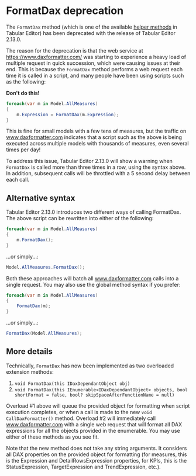 # FormatDax deprecation

The `FormatDax` method (which is one of the available [helper methods](/Advanced-Scripting.md#helper-methods) in Tabular Editor) has been deprecated with the release of Tabular Editor 2.13.0.

The reason for the deprecation is that the web service at https://www.daxformatter.com/ was starting to experience a heavy load of multiple request in quick succession, which were causing issues at their end. This is because the `FormatDax` method performs a web request each time it is called in a script, and many people have been using scripts such as the following:

**Don't do this!**
```csharp
foreach(var m in Model.AllMeasures)
{
    m.Expression = FormatDax(m.Expression);
}
```

This is fine for small models with a few tens of measures, but the traffic on www.daxformatter.com indicates that a script such as the above is being executed across multiple models with thousands of measures, even several times per day!

To address this issue, Tabular Editor 2.13.0 will show a warning when `FormatDax` is called more than three times in a row, using the syntax above. In addition, subsequent calls will be throttled with a 5 second delay between each call.

## Alternative syntax

Tabular Editor 2.13.0 introduces two different ways of calling FormatDax. The above script can be rewritten into either of the following:

```csharp
foreach(var m in Model.AllMeasures)
{
    m.FormatDax();
}
```

...or simply...:

```csharp
Model.AllMeasures.FormatDax();
```

Both these approaches will batch all www.daxformatter.com calls into a single request. You may also use the global method syntax if you prefer:

```csharp
foreach(var m in Model.AllMeasures)
{
    FormatDax(m);
}
```

...or simply...:

```csharp
FormatDax(Model.AllMeasures);
```

## More details

Technically, `FormatDax` has now been implemented as two overloaded extension methods:

1) `void FormatDax(this IDaxDependantObject obj)`
2) `void FormatDax(this IEnumerable<IDaxDependantObject> objects, bool shortFormat = false, bool? skipSpaceAfterFunctionName = null)`

Overload #1 above will queue the provided object for formatting when script execution completes, or when a call is made to the new `void CallDaxFormatter()` method. Overload #2 will immediately call www.daxformatter.com with a single web request that will format all DAX expressions for all the objects provided in the enumerable. You may use either of these methods as you see fit.

Note that the new method does not take any string arguments. It considers all DAX properties on the provided object for formatting (for measures, this is the Expression and DetailRowsExpression properties, for KPIs, this is the StatusExpression, TargetExpression and TrendExpression, etc.).
